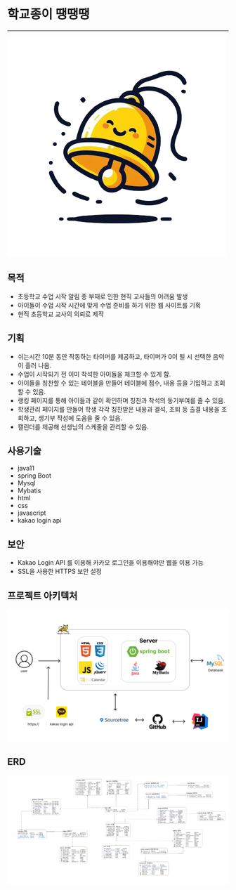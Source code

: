 # 학교종이 땡땡땡
---

<img src="bell.png">

 목적
---
- 초등학교 수업 시작 알림 종 부재로 인한 현직 교사들의 어려움 발생
- 아이들이 수업 시작 시간에 맞게 수업 준비를 하기 위한 웹 사이트를 기획
- 현직 초등학교 교사의 의뢰로 제작 

기획 
---
- 쉬는시간 10분 동안 작동하는 타이머를 제공하고, 타이머가 0이 될 시 선택한 음악이 흘러 나옴.
- 수업이 시작되기 전 이미 착석한 아이들을 체크할 수 있게 함.
- 아이들을 칭찬할 수 있는 테이블을 만들어 테이블에 점수, 내용 등을 기입하고 조회할 수 있음.
- 랭킹 페이지를 통해 아이들과 같이 확인하며 칭찬과 착석의 동기부여를 줄 수 있음.
- 학생관리 페이지를 만들어 학생 각각 칭찬받은 내용과 결석, 조퇴 등 출결 내용을 조회하고, 생기부 작성에 도움을 줄 수 있음.
- 캘린더를 제공해 선생님의 스케줄을 관리할 수 있음.

사용기술
---
- java11
- spring Boot
- Mysql
- Mybatis
- html
- css
- javascript
- kakao login api

보안
---
- Kakao Login API 를 이용해 카카오 로그인을 이용해야만 웹을 이용 가능
- SSL을 사용한 HTTPS 보안 설정

프로젝트 아키텍처
---
<img src=project.png>

ERD
---
<img src=erd.png>
